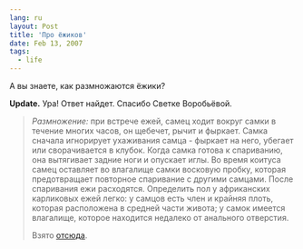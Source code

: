 ```yaml
---
lang: ru
layout: Post
title: 'Про ёжиков'
date: Feb 13, 2007
tags:
  - life
---
```


А вы знаете, как размножаются ёжики?

**Update.** Ура! Ответ найдет. Спасибо Светке Воробьёвой.

> *Размножение:* при встрече ежей, самец ходит вокруг самки в течение многих часов, он щебечет, рычит и фыркает. Самка сначала игнорирует ухаживания самца - фыркает на него, убегает или сворачивается в клубок. Когда самка готова к спариванию, она вытягивает задние ноги и опускает иглы. Во время коитуса самец оставляет во влагалище самки восковую пробку, которая предотвращает повторное спаривание с другими самцами. После спаривания ежи расходятся. Определить пол у африканских карликовых ежей легко: у самцов есть член и крайняя плоть, которая расположена в средней части живота; у самок имеется влагалище, которое находится недалеко от анального отверстия.
>
> Взято [отсюда](http://zooclub.ru/wild/nasek/2/index.shtml).
